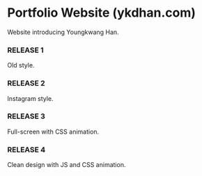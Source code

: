 # Portfolio Website (ykdhan.com)

Website introducing Youngkwang Han.


### RELEASE 1
Old style.


### RELEASE 2
Instagram style.


### RELEASE 3
Full-screen with CSS animation.


### RELEASE 4
Clean design with JS and CSS animation.

